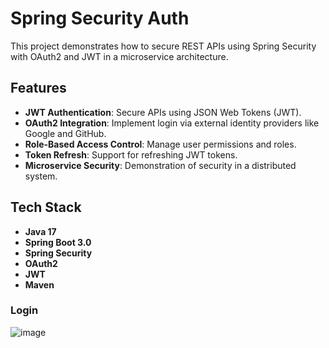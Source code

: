 # Spring Security Auth  

This project demonstrates how to secure REST APIs using Spring Security with OAuth2 and JWT in a microservice architecture.  

## Features  
- **JWT Authentication**: Secure APIs using JSON Web Tokens (JWT).  
- **OAuth2 Integration**: Implement login via external identity providers like Google and GitHub.  
- **Role-Based Access Control**: Manage user permissions and roles.  
- **Token Refresh**: Support for refreshing JWT tokens.  
- **Microservice Security**: Demonstration of security in a distributed system.  

## Tech Stack  
- **Java 17**  
- **Spring Boot 3.0**  
- **Spring Security**  
- **OAuth2**  
- **JWT**  
- **Maven**  

### Login

![image](https://github.com/user-attachments/assets/4614ff60-6cbf-4e9b-9a97-f56e291e5d32)

